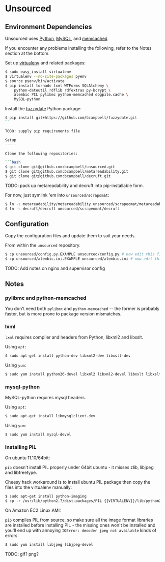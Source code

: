 Unsourced
=========

Environment Dependencies
------------------------

Unsourced uses [Python](http://www.python.org/), [MySQL](http://www.mysql.com/), and [memcached](http://memcached.org/).

If you encounter any problems installing the following, refer to the Notes section at the bottom.

Set up [virtualenv](http://www.virtualenv.org/) and related packages:

```bash
$ sudo easy_install virtualenv
$ virtualenv --no-site-packages pyenv
$ source pyenv/bin/activate
$ pip install tornado lxml WTForms SQLAlchemy \
    python-dateutil rdflib rdfextras py-bcrypt \
    alembic PIL pylibmc python-memcached dogpile.cache \
    MySQL-python
```

Install the [fuzzydate](https://github.com/bcampbell/fuzzydate) Python package:

```bash
$ pip install git+https://github.com/bcampbell/fuzzydate.git
``

TODO: supply pip requirements file

Setup
-----

Clone the following repositories:

```bash
$ git clone git@github.com:bcampbell/unsourced.git
$ git clone git@github.com:bcampbell/metareadability.git
$ git clone git@github.com:bcampbell/decruft.git
```

TODO: pack up metareadability and decruft into pip-installable form.

For now, just symlink 'em into `unsourced/scrapomat`:

```bash
$ ln -s metareadability/metareadability unsourced/scrapeomat/metareadability
$ ln -s decruft/decruft unsourced/scrapeomat/decruft
```

Configuration
-------------

Copy the configuration files and update them to suit your needs.

From within the `unsourced` repository:

```bash
$ cp unsourced/config.py.EXAMPLE unsourced/config.py # now edit this file
$ cp unsourced/alembic.ini.EXAMPLE unsourced/alembic.ini # now edit this file
```

TODO: Add notes on nginx and supervisor config

Notes
-----

### pylibmc and python-memcached

You don't need both `pylibmc` and `python-memcached` -- the former is probably faster,
but is more prone to package version mismatches.


### lxml

`lxml` requires compiler and headers from Python, libxml2 and libxslt.

Using `apt`:

```bash
$ sudo apt-get install python-dev libxml2-dev libxslt-dev
```

Using `yum`:

```bash
$ sudo yum install python26-devel libxml2 libxml2-devel libxslt libxslt-devel
```

### mysql-python

MySQL-python requires mysql headers.

Using `apt`:

```bash
$ sudo apt-get install libmysqlclient-dev
```

Using `yum`:

```bash
$ sudo yum install mysql-devel
```

### Installing PIL

On ubuntu 11.10/64bit:

`pip` doesn't install PIL properly under 64bit ubuntu - it misses zlib, libjpeg and libfreetype.
 
Cheesy hack workaround is to install ubuntu PIL package then copy the files into the virtualenv manually:

```bash
$ sudo apt-get install python-imaging
$ cp -r /usr/lib/python2.7/dist-packages/PIL {{VIRTUALENV}}/lib/python2.7/site-packages
```

On Amazon EC2 Linux AMI:

`pip` compiles PIL from source, so make sure all the image format libraries are installed before installing PIL - the missing ones won't be installed and you'll end up with annoying `IOError: decoder jpeg not available` kinds of errors.

```bash
$ sudo yum install libjpeg libjpeg-devel
```

TODO: gif? png?
